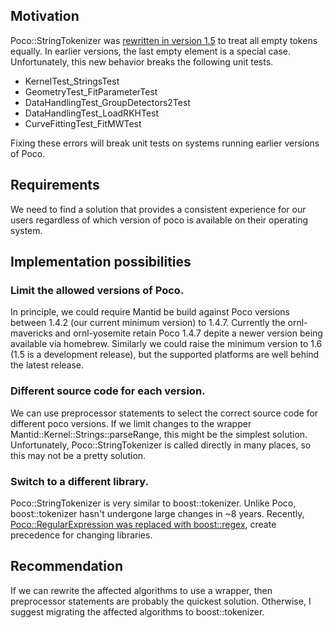 ## Motivation

Poco::StringTokenizer was [rewritten in version 1.5](https://github.com/pocoproject/poco/commit/67a27ac2fa64fca56931326b56d49224a1d56839) 
to treat all empty tokens equally. In earlier versions, the last empty element is a special case. 
Unfortunately, this new behavior breaks the following unit tests. 

* KernelTest_StringsTest
* GeometryTest_FitParameterTest
* DataHandlingTest_GroupDetectors2Test 
* DataHandlingTest_LoadRKHTest 
* CurveFittingTest_FitMWTest

Fixing these errors will break 
unit tests on systems running earlier versions of Poco. 

## Requirements

We need to find a solution that provides a consistent experience for our users regardless of which 
version of poco is available on their operating system.    

## Implementation possibilities

### Limit the allowed versions of Poco. 

In principle, we could require Mantid be build against Poco versions between 1.4.2 
(our current minimum version) to 1.4.7. Currently the ornl-mavericks and ornl-yosemite 
retain Poco 1.4.7 depite a newer version being available via homebrew. Similarly we could 
raise the minimum version to 1.6 (1.5 is a development release), but the supported platforms
are well behind the latest release.

### Different source code for each version.

We can use preprocessor statements to select the correct source code for 
different poco versions. If we limit changes to the wrapper Mantid::Kernel::Strings::parseRange,
this might be the simplest solution. Unfortunately, Poco::StringTokenizer is called directly
in many places, so this may not be a pretty solution. 

### Switch to a different library.

Poco::StringTokenizer is very similar to boost::tokenizer. Unlike Poco, boost::tokenizer
hasn't undergone large changes in ~8 years. Recently, [Poco::RegularExpression was replaced 
with boost::regex](http://trac.mantidproject.org/mantid/ticket/10603), create precedence
for changing libraries. 

## Recommendation

If we can rewrite the affected algorithms to use a wrapper, then preprocessor statements 
are probably the quickest solution. Otherwise, I suggest migrating the affected algorithms
to boost::tokenizer. 
